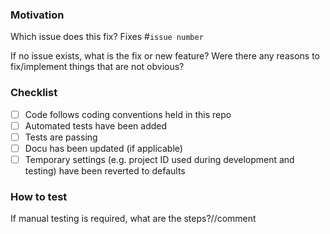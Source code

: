 ### Motivation

Which issue does this fix? Fixes #`issue number`

If no issue exists, what is the fix or new feature? Were there any reasons to fix/implement things that are not obvious?

### Checklist

- [ ] Code follows coding conventions held in this repo
- [ ] Automated tests have been added
- [ ] Tests are passing
- [ ] Docu has been updated (if applicable)
- [ ] Temporary settings (e.g. project ID used during development and testing) have been reverted to defaults

### How to test

If manual testing is required, what are the steps?//comment
